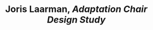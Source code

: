 ---
title: Joris Laarman, *Adaptation Chair Design Study*
short_title: ' '
layout: entry
presentation: side-by-side
object:
  - id: exrr-2023-33
order: 428
menu: false
---